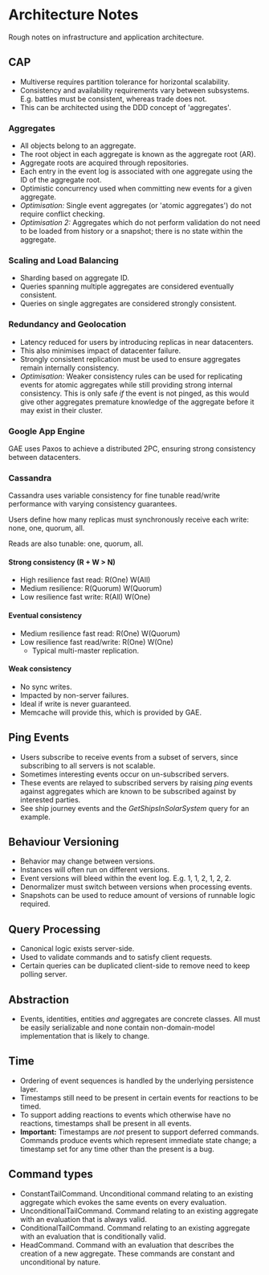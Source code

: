 # Architecture Notes

Rough notes on infrastructure and application architecture.

## CAP
- Multiverse requires partition tolerance for horizontal scalability.
- Consistency and availability requirements vary between subsystems. E.g. battles must be consistent, whereas trade does not.
- This can be architected using the DDD concept of 'aggregates'.

### Aggregates
- All objects belong to an aggregate.
- The root object in each aggregate is known as the aggregate root (AR).
- Aggregate roots are acquired through repositories.
- Each entry in the event log is associated with one aggregate using the ID of the aggregate root.
- Optimistic concurrency used when committing new events for a given aggregate.
- *Optimisation:* Single event aggregates (or 'atomic aggregates') do not require conflict checking. 
- *Optimisation 2:* Aggregates which do not perform validation do not need to be loaded from history or a snapshot; there is no state within the aggregate.

### Scaling and Load Balancing
- Sharding based on aggregate ID.
- Queries spanning multiple aggregates are considered eventually consistent.
- Queries on single aggregates are considered strongly consistent.

### Redundancy and Geolocation
- Latency reduced for users by introducing replicas in near datacenters.
- This also minimises impact of datacenter failure.
- Strongly consistent replication must be used to ensure aggregates remain internally consistency.
- *Optimisation:* Weaker consistency rules can be used for replicating events for atomic aggregates while still providing strong internal consistency. This is only safe *if* the event is not pinged, as this would give other aggregates premature knowledge of the aggregate before it may exist in their cluster.

### Google App Engine
GAE uses Paxos to achieve a distributed 2PC, ensuring strong consistency between datacenters.

### Cassandra
Cassandra uses variable consistency for fine tunable read/write performance with varying consistency guarantees.

Users define how many replicas must synchronously receive each write: none, one, quorum, all.

Reads are also tunable: one, quorum, all.

#### Strong consistency (R + W > N)
- High resilience fast read: R(One) W(All)
- Medium resilience: R(Quorum) W(Quorum)
- Low resilience fast write: R(All) W(One)

#### Eventual consistency
- Medium resilience fast read: R(One) W(Quorum)
- Low resilience fast read/write: R(One) W(One)
	- Typical multi-master replication.

#### Weak consistency
- No sync writes.
- Impacted by non-server failures. 
- Ideal if write is never guaranteed.
- Memcache will provide this, which is provided by GAE.

## Ping Events
- Users subscribe to receive events from a subset of servers, since subscribing to all servers is not scalable.
- Sometimes interesting events occur on un-subscribed servers.
- These events are relayed to subscribed servers by raising *ping* events against aggregates which are known to be subscribed against by interested parties.
- See ship journey events and the *GetShipsInSolarSystem* query for an example.

## Behaviour Versioning
- Behavior may change between versions.
- Instances will often run on different versions.
- Event versions will bleed within the event log. E.g. 1, 1, 2, 1, 2, 2.
- Denormalizer must switch between versions when processing events.
- Snapshots can be used to reduce amount of versions of runnable logic required.

## Query Processing
- Canonical logic exists server-side.
- Used to validate commands and to satisfy client requests.
- Certain queries can be duplicated client-side to remove need to keep polling server.

## Abstraction
- Events, identities, entities *and* aggregates are concrete classes. All must be easily serializable and none contain non-domain-model implementation that is likely to change.

## Time
- Ordering of event sequences is handled by the underlying persistence layer.
- Timestamps still need to be present in certain events for reactions to be timed.
- To support adding reactions to events which otherwise have no reactions, timestamps shall be present in all events.
- **Important:** Timestamps are *not* present to support deferred commands. Commands produce events which represent immediate state change; a timestamp set for any time other than the present is a bug.

## Command types
- ConstantTailCommand. Unconditional command relating to an existing aggregate which evokes the same events on every evaluation.
- UnconditionalTailCommand. Command relating to an existing aggregate with an evaluation that is always valid.
- ConditionalTailCommand. Command relating to an existing aggregate with an evaluation that is conditionally valid.
- HeadCommand. Command with an evaluation that describes the creation of a new aggregate. These commands are constant and unconditional by nature.
